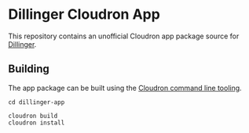 # Dillinger Cloudron App

This repository contains an unofficial Cloudron app package source for [Dillinger](https://dillinger.io/).

## Building

The app package can be built using the [Cloudron command line tooling](https://cloudron.io/references/cli.html).

```
cd dillinger-app

cloudron build
cloudron install
```
